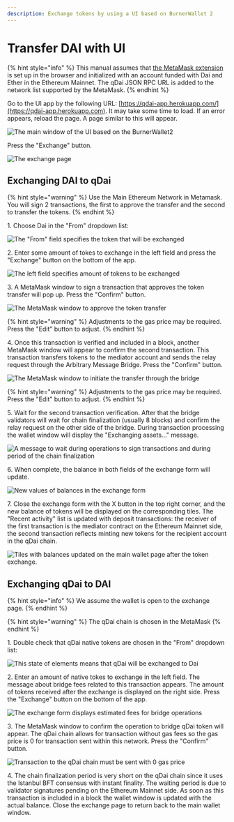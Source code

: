 ```yaml
---
description: Exchange tokens by using a UI based on BurnerWallet 2
---
```


# Transfer DAI with UI

{% hint style="info" %}
This manual assumes that [the MetaMask extension](https://metamask.io) is set up in the browser and initialized with an account funded with Dai and Ether in the Ethereum Mainnet. The qDai JSON RPC URL is added to the network list supported by the MetaMask.
{% endhint %}

Go to the UI app by the following URL: [https://qdai-app.herokuapp.com/](https://qdai-app.herokuapp.com). It may take some time to load. If an error appears, reload the page. A page similar to this will appear.

![The main window of the UI based on the BurnerWallet2](<../../.gitbook/assets/image (34).png>)

Press the "Exchange" button.

![The exchange page](<../../.gitbook/assets/image (35).png>)

## Exchanging DAI to qDai

{% hint style="warning" %}
Use the Main Ethereum Network in Metamask. You will sign 2 transactions, the first to approve the transfer and the second to transfer the tokens.
{% endhint %}

1\. Choose Dai in the "From" dropdown list:

![The "From" field specifies the token that will be exchanged](<../../.gitbook/assets/image (36).png>)

2\. Enter some amount of tokes to exchange in the left field and press the "Exchange" button on the bottom of the app.

![The left field specifies amount of tokens to be exchanged ](<../../.gitbook/assets/image (37).png>)

3\.  A MetaMask window to sign a transaction that approves the token transfer will pop up. Press the "Confirm" button.&#x20;

![The MetaMask window to approve the token transfer](<../../.gitbook/assets/image (38).png>)

{% hint style="warning" %}
Adjustments to the gas price may be required. Press the "Edit" button to adjust.
{% endhint %}

4\. Once this transaction is verified and included in a block, another MetaMask window will appear to confirm the second transaction. This transaction  transfers tokens to the mediator account and sends the relay request through the Arbitrary Message Bridge. Press the "Confirm" button.

![The MetaMask window to initiate the transfer through the bridge](<../../.gitbook/assets/image (39).png>)

{% hint style="warning" %}
Adjustments to the gas price may be required. Press the "Edit" button to adjust.
{% endhint %}

5\. Wait for the second transaction verification. After that the bridge validators will wait for chain finalization (usually 8 blocks) and confirm the relay request on the other side of the bridge. During transaction processing the wallet window will display the "Exchanging assets..." message.

![A message to wait during operations to sign transactions and during period of the chain finalization](<../../.gitbook/assets/image (40).png>)

6\. When complete, the  balance in both fields of the exchange form will update.

![New values of balances in the exchange form](<../../.gitbook/assets/image (41).png>)

7\. Close the exchange form with the X button in the top right corner, and the new balance of tokens will be displayed on the corresponding tiles. The "Recent activity" list is updated with deposit transactions: the receiver of the first transaction is the mediator contract on the Ethereum Mainnet side, the second transaction reflects minting new tokens for the recipient account in the qDai chain.

![Tiles with balances updated on the main wallet page after the token exchange.](<../../.gitbook/assets/image (42).png>)

## Exchanging qDai to DAI

{% hint style="info" %}
&#x20;We assume the wallet is open to the exchange page.
{% endhint %}

{% hint style="warning" %}
The qDai chain is chosen in the MetaMask
{% endhint %}

1\. Double check that  qDai native tokens are chosen in the "From" dropdown list:

![This state of elements means that qDai will be exchanged to Dai](<../../.gitbook/assets/image (43).png>)

2\. Enter an amount of native tokes to exchange in the left field. The message about bridge fees related to this transaction appears. The amount of tokens received after the exchange is displayed on the right side. Press the "Exchange" button on the bottom of the app.

![The exchange form displays estimated fees for bridge operations](<../../.gitbook/assets/image (44).png>)

3\. The MetaMask window to confirm the operation to bridge qDai token will appear. The qDai chain allows for transaction without gas fees so the gas price is 0 for transaction sent within this network. Press the "Confirm" button.

![Transaction to the qDai chain must be sent with 0 gas price](<../../.gitbook/assets/image (45).png>)

4\. The chain finalization period is very short on the qDai chain since it uses the Istanbul BFT consensus with instant finality. The waiting period is due to validator signatures pending on the Ethereum Mainnet side. As soon as this transaction is included in a block the wallet window is updated with the actual balance. Close the exchange page to return back to the main wallet window.&#x20;
